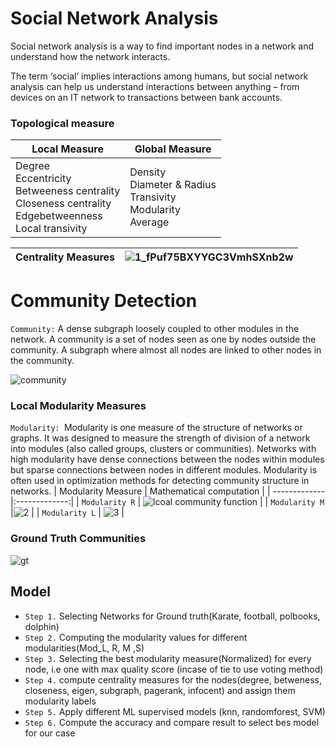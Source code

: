 # Social Network Analysis
Social network analysis is a way to find important nodes in a network and understand how the network interacts.

The term ‘social’ implies interactions among humans, but social network analysis can help us understand interactions between anything – from devices on an IT network to transactions between bank accounts.

### Topological measure 

|Local Measure | Global Measure |
|--------------|--------------|
|Degree <br> Eccentricity <br> Betweeness centrality <br> Closeness centrality <br> Edgebetweenness <br> Local transivity|Density <br> Diameter & Radius <br> Transivity <br> Modularity <br> Average|


|Centrality Measures|![1_fPuf75BXYYGC3VmhSXnb2w](https://user-images.githubusercontent.com/45566835/83137424-70e37380-a0e9-11ea-9f1c-7890866d521a.png)|
|--|--|
# Community Detection
`Community:` A dense subgraph loosely coupled to other modules in the network. A community is a set of nodes seen as one by nodes outside the community. A subgraph where almost all nodes are linked to other nodes in the community.

![community](https://user-images.githubusercontent.com/45566835/83134775-2102ad80-a0e5-11ea-8796-fe35a72efc65.png)

### Local Modularity Measures
`Modularity: `Modularity is one measure of the structure of networks or graphs. It was designed to measure the strength of division of a network into modules (also called groups, clusters or communities). Networks with high modularity have dense connections between the nodes within modules but sparse connections between nodes in different modules. Modularity is often used in optimization methods for detecting community structure in networks.
| Modularity Measure | Mathematical computation |
| -------------      |:-------------:|
|      `Modularity R`         | ![lcoal community function](https://user-images.githubusercontent.com/45566835/83134771-206a1700-a0e5-11ea-8b1e-e7c0784fbfa2.png) |
|      `Modularity M`        |![2](https://user-images.githubusercontent.com/45566835/83134772-206a1700-a0e5-11ea-92da-297f85a156aa.png)      |
|      `Modularity L`         | ![3](https://user-images.githubusercontent.com/45566835/83134774-2102ad80-a0e5-11ea-92b0-6c58c9df7f0e.png) |

### Ground Truth Communities
![gt](https://user-images.githubusercontent.com/45566835/83136045-1812db80-a0e7-11ea-8aff-393a028b50eb.png)


## Model
* `Step 1.`	Selecting Networks for Ground truth(Karate, football, polbooks, dolphin)
* `Step 2.`	Computing the modularity values for different modularities(Mod_L, R, M ,S)
* `Step 3.`	Selecting the best modularity measure(Normalized) for every node, i.e one with max quality score (incase of tie to use voting method)
* `Step 4.`	compute centrality measures for the nodes(degree, betweness, closeness, eigen, subgraph, pagerank, infocent) and assign them modularity labels 
* `Step 5.`	Apply different ML supervised models (knn, randomforest, SVM)
* `Step 6.`	Compute the accuracy and compare result to select bes model for our case

